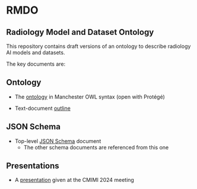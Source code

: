 # RMDO

## Radiology Model and Dataset Ontology

This repository contains draft versions of an ontology to describe radiology AI models and datasets.

The key documents are:

## Ontology

* The [ontology](Ontology/ROADMAP.omn) in Manchester OWL syntax (open with Prot&eacute;g&eacute;)

* Text-document [outline](Ontology/RMDO-outline.txt)

## JSON Schema

* Top-level [JSON Schema](Schema/ROADMAP.json) document
  - The other schema documents are referenced from this one

## Presentations

* A [presentation](CMIMI%202024%20-%20RMDO.pptx) given at the CMIMI 2024 meeting
